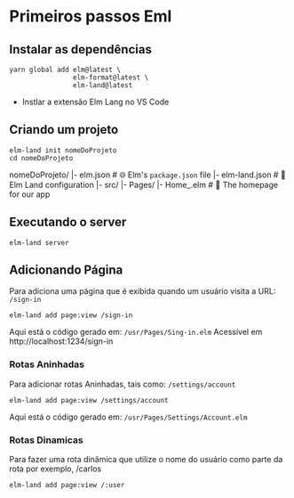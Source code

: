 # Primeiros passos Eml

## Instalar as dependências

```shell
yarn global add elm@latest \
                elm-format@latest \
                elm-land@latest
```

+ Instlar a extensão Elm Lang no VS Code

## Criando um projeto

```shell
elm-land init nomeDoProjeto
cd nomeDoProjeto
```
nomeDoProjeto/
  |- elm.json           # 🌐 Elm's `package.json` file
  |- elm-land.json      # 🌈 Elm Land configuration
  |- src/
     |- Pages/
        |- Home_.elm    # 🏡 The homepage for our app

## Executando o server

```shell
elm-land server
```

## Adicionando Página

Para adiciona uma página que é exibida quando um usuário visita a URL: `/sign-in`
```shell
elm-land add page:view /sign-in
```
Aqui está o código gerado em: `/usr/Pages/Sing-in.elm`
Acessível em http://localhost:1234/sign-in

### Rotas Aninhadas

Para adicionar rotas Aninhadas, tais como:
`/settings/account`

```shell
elm-land add page:view /settings/account
```
Aqui está o código gerado em: `/usr/Pages/Settings/Account.elm`

### Rotas Dinamicas

Para fazer uma rota dinâmica que utilize o nome do usuário como parte da rota
por exemplo, /carlos

```shell
elm-land add page:view /:user
```

